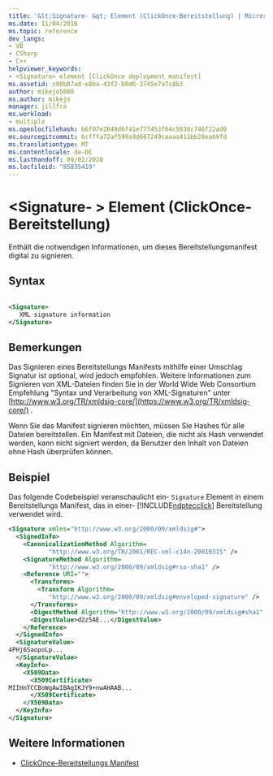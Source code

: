 ```yaml
---
title: '&lt;Signature- &gt; Element (ClickOnce-Bereitstellung) | Microsoft-Dokumentation'
ms.date: 11/04/2016
ms.topic: reference
dev_langs:
- VB
- CSharp
- C++
helpviewer_keywords:
- <Signature> element [ClickOnce deployment manifest]
ms.assetid: c99b07ad-e8ba-43f2-b0d6-3745e7a7c8b3
author: mikejo5000
ms.author: mikejo
manager: jillfra
ms.workload:
- multiple
ms.openlocfilehash: b6f07e2649d6f41e77f453f64c5838c746f22ad0
ms.sourcegitcommit: 6cfffa72af599a9d667249caaaa411bb28ea69fd
ms.translationtype: MT
ms.contentlocale: de-DE
ms.lasthandoff: 09/02/2020
ms.locfileid: "85835419"
---
```

# <a name="ltsignaturegt-element-clickonce-deployment"></a>&lt;Signature- &gt; Element (ClickOnce-Bereitstellung)
Enthält die notwendigen Informationen, um dieses Bereitstellungsmanifest digital zu signieren.

## <a name="syntax"></a>Syntax

```xml

<Signature> 
   XML signature information 
</Signature>
```

## <a name="remarks"></a>Bemerkungen
 Das Signieren eines Bereitstellungs Manifests mithilfe einer Umschlag Signatur ist optional, wird jedoch empfohlen. Weitere Informationen zum Signieren von XML-Dateien finden Sie in der World Wide Web Consortium Empfehlung "Syntax und Verarbeitung von XML-Signaturen" unter [http://www.w3.org/TR/xmldsig-core/](https://www.w3.org/TR/xmldsig-core/) .

 Wenn Sie das Manifest signieren möchten, müssen Sie Hashes für alle Dateien bereitstellen. Ein Manifest mit Dateien, die nicht als Hash verwendet werden, kann nicht signiert werden, da Benutzer den Inhalt von Dateien ohne Hash überprüfen können.

## <a name="example"></a>Beispiel
 Das folgende Codebeispiel veranschaulicht ein- `Signature` Element in einem Bereitstellungs Manifest, das in einer- [!INCLUDE[ndptecclick](../deployment/includes/ndptecclick_md.md)] Bereitstellung verwendet wird.

```xml
<Signature xmlns="http://www.w3.org/2000/09/xmldsig#">
  <SignedInfo>
    <CanonicalizationMethod Algorithm=
           "http://www.w3.org/TR/2001/REC-xml-c14n-20010315" />
    <SignatureMethod Algorithm=
           "http://www.w3.org/2000/09/xmldsig#rsa-sha1" />
    <Reference URI="">
      <Transforms>
        <Transform Algorithm=
           "http://www.w3.org/2000/09/xmldsig#enveloped-signature" />
      </Transforms>
      <DigestMethod Algorithm="http://www.w3.org/2000/09/xmldsig#sha1" />
      <DigestValue>d2z5AE...</DigestValue>
    </Reference>
  </SignedInfo>
  <SignatureValue>
4PHj6SaopoLp...
  </SignatureValue>
  <KeyInfo>
    <X509Data>
      <X509Certificate>
MIIHnTCCBoWgAwIBAgIKJY9+nwAHAAB...
      </X509Certificate>
    </X509Data>
  </KeyInfo>
</Signature>
```

## <a name="see-also"></a>Weitere Informationen
- [ClickOnce-Bereitstellungs Manifest](../deployment/clickonce-deployment-manifest.md)
